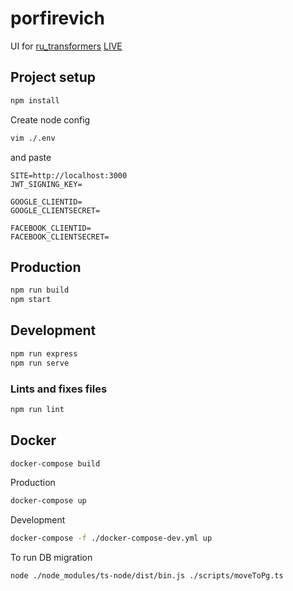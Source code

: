 # porfirevich

UI for [ru_transformers](https://github.com/mgrankin/ru_transformers)
[LIVE](https://text.skynet.center/)

## Project setup

```bash
npm install
```

Create node config

```bash
vim ./.env
```

and paste

```text
SITE=http://localhost:3000
JWT_SIGNING_KEY=

GOOGLE_CLIENTID=
GOOGLE_CLIENTSECRET=

FACEBOOK_CLIENTID=
FACEBOOK_CLIENTSECRET=
```

## Production

```bash
npm run build
npm start
```

## Development

```bash
npm run express
npm run serve
```

### Lints and fixes files

```bash
npm run lint
```

## Docker

```bash
docker-compose build
```

Production

```bash
docker-compose up
```

Development

```bash
docker-compose -f ./docker-compose-dev.yml up
```

To run DB migration

```bash
node ./node_modules/ts-node/dist/bin.js ./scripts/moveToPg.ts 
```
